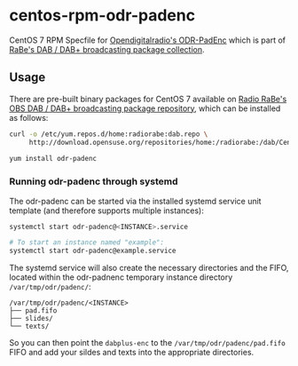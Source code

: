 # centos-rpm-odr-padenc
CentOS 7 RPM Specfile for [Opendigitalradio's ODR-PadEnc](https://github.com/Opendigitalradio/ODR-PadEnc) which is part of [RaBe's DAB / DAB+ broadcasting package collection](https://build.opensuse.org/project/show/home:radiorabe:dab).

## Usage
There are pre-built binary packages for CentOS 7 available on [Radio RaBe's OBS DAB / DAB+ broadcasting package repository](https://build.opensuse.org/project/show/home:radiorabe:dab), which can be installed as follows:

```bash
curl -o /etc/yum.repos.d/home:radiorabe:dab.repo \
     http://download.opensuse.org/repositories/home:/radiorabe:/dab/CentOS_7/home:radiorabe:dab.repo
     
yum install odr-padenc
```

### Running odr-padenc through systemd
The odr-padenc can be started via the installed systemd service unit template
(and therefore supports multiple instances):
```bash
systemctl start odr-padenc@<INSTANCE>.service

# To start an instance named "example":
systemctl start odr-padenc@example.service
```

The systemd service will also create the necessary directories and the FIFO,
located within the odr-padnenc temporary instance directory
<code>/var/tmp/odr/padenc/<INSTANCE></code>:
```
/var/tmp/odr/padenc/<INSTANCE>
├── pad.fifo
├── slides/
└── texts/
```

So you can then point the <code>dabplus-enc</code> to the
<code>/var/tmp/odr/padenc/<INSTANCE>pad.fifo</code> FIFO and add your sildes
and texts into the appropriate directories.
